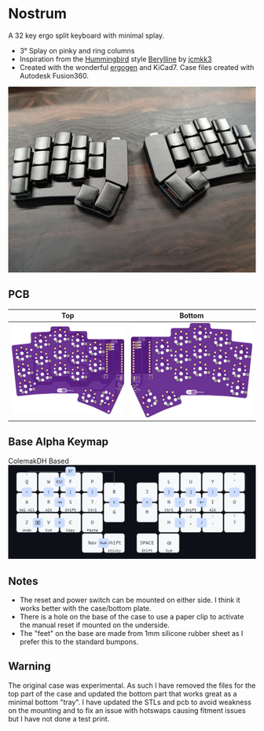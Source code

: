 # Nostrum
A 32 key ergo split keyboard with minimal splay.
- 3° Splay on pinky and ring columns
- Inspiration from the [Hummingbird](https://github.com/PJE66/hummingbird) style [Berylline](https://github.com/jcmkk3/trochilidae#berylline) by [jcmkk3](https://github.com/jcmkk3)
- Created with the wonderful [ergogen](https://github.com/ergogen/ergogen) and KiCad7. Case files created with Autodesk Fusion360.

![](Images/main.jpg)


## PCB
| Top  | Bottom |
| ------------- | ------------- |
| ![](Images/top.png)  | ![](Images/bottom.png) |

## Base Alpha Keymap
ColemakDH Based
![](Images/keymap.png)

## Notes
- The reset and power switch can be mounted on either side. I think it works better with the case/bottom plate. 
- There is a hole on the base of the case to use a paper clip to activate the manual reset if mounted on the underside.
- The "feet" on the base are made from 1mm silicone rubber sheet as I prefer this to the standard bumpons.

## Warning
The original case was experimental. As such I have removed the files for the top part of the case and updated the bottom part that works great as a minimal bottom "tray". I have updated the STLs and pcb to avoid weakness on the mounting and to fix an issue with hotswaps causing fitment issues but I have not done a test print.


